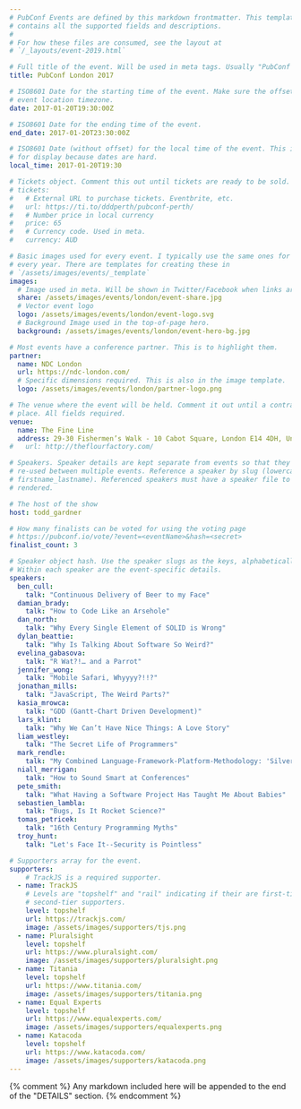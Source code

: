 ```yaml
---
# PubConf Events are defined by this markdown frontmatter. This template
# contains all the supported fields and descriptions.
#
# For how these files are consumed, see the layout at
# `/_layouts/event-2019.html`

# Full title of the event. Will be used in meta tags. Usually "PubConf City Year"
title: PubConf London 2017

# ISO8601 Date for the starting time of the event. Make sure the offset is in the
# event location timezone.
date: 2017-01-20T19:30:00Z

# ISO8601 Date for the ending time of the event.
end_date: 2017-01-20T23:30:00Z

# ISO8601 Date (without offset) for the local time of the event. This is used
# for display because dates are hard.
local_time: 2017-01-20T19:30

# Tickets object. Comment this out until tickets are ready to be sold.
# tickets:
#   # External URL to purchase tickets. Eventbrite, etc.
#   url: https://ti.to/dddperth/pubconf-perth/
#   # Number price in local currency
#   price: 65
#   # Currency code. Used in meta.
#   currency: AUD

# Basic images used for every event. I typically use the same ones for a location
# every year. There are templates for creating these in
# `/assets/images/events/_template`
images:
  # Image used in meta. Will be shown in Twitter/Facebook when links are shared.
  share: /assets/images/events/london/event-share.jpg
  # Vector event logo
  logo: /assets/images/events/london/event-logo.svg
  # Background Image used in the top-of-page hero.
  background: /assets/images/events/london/event-hero-bg.jpg

# Most events have a conference partner. This is to highlight them.
partner:
  name: NDC London
  url: https://ndc-london.com/
  # Specific dimensions required. This is also in the image template.
  logo: /assets/images/events/london/partner-logo.png

# The venue where the event will be held. Comment it out until a contract is in
# place. All fields required.
venue:
  name: The Fine Line
  address: 29-30 Fishermen’s Walk - 10 Cabot Square, London E14 4DH, United Kingdom
#   url: http://theflourfactory.com/

# Speakers. Speaker details are kept separate from events so that they can be
# re-used between multiple events. Reference a speaker by slug (lowercase,
# firstname_lastname). Referenced speakers must have a speaker file to be
# rendered.

# The host of the show
host: todd_gardner

# How many finalists can be voted for using the voting page
# https://pubconf.io/vote/?event=<eventName>&hash=<secret>
finalist_count: 3

# Speaker object hash. Use the speaker slugs as the keys, alphabetically listed.
# Within each speaker are the event-specific details.
speakers:
  ben_cull:
    talk: "Continuous Delivery of Beer to my Face"
  damian_brady:
    talk: "How to Code Like an Arsehole"
  dan_north:
    talk: "Why Every Single Element of SOLID is Wrong"
  dylan_beattie:
    talk: "Why Is Talking About Software So Weird?"
  evelina_gabasova:
    talk: "R Wat?!… and a Parrot"
  jennifer_wong:
    talk: "Mobile Safari, Whyyyy?!!?"
  jonathan_mills:
    talk: "JavaScript, The Weird Parts?"
  kasia_mrowca:
    talk: "GDD (Gantt-Chart Driven Development)"
  lars_klint:
    talk: "Why We Can’t Have Nice Things: A Love Story"
  liam_westley:
    talk: "The Secret Life of Programmers"
  mark_rendle:
    talk: "My Combined Language-Framework-Platform-Methodology: 'SilverBullet'"
  niall_merrigan:
    talk: "How to Sound Smart at Conferences"
  pete_smith:
    talk: "What Having a Software Project Has Taught Me About Babies"
  sebastien_lambla:
    talk: "Bugs, Is It Rocket Science?"
  tomas_petricek:
    talk: "16th Century Programming Myths"
  troy_hunt:
    talk: "Let's Face It--Security is Pointless"

# Supporters array for the event.
supporters:
    # TrackJS is a required supporter.
  - name: TrackJS
    # Levels are "topshelf" and "rail" indicating if their are first-tier or
    # second-tier supporters.
    level: topshelf
    url: https://trackjs.com/
    image: /assets/images/supporters/tjs.png
  - name: Pluralsight
    level: topshelf
    url: https://www.pluralsight.com/
    image: /assets/images/supporters/pluralsight.png
  - name: Titania
    level: topshelf
    url: https://www.titania.com/
    image: /assets/images/supporters/titania.png
  - name: Equal Experts
    level: topshelf
    url: https://www.equalexperts.com/
    image: /assets/images/supporters/equalexperts.png
  - name: Katacoda
    level: topshelf
    url: https://www.katacoda.com/
    image: /assets/images/supporters/katacoda.png
---
```


{% comment %}
Any markdown included here will be appended to the end of the "DETAILS" section.
{% endcomment %}
